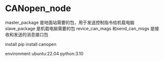 # CANopen_node

master_package 是地面站需要的包，用于发送控制指令给机载电脑
slave_package  是机载电脑需要的包
revice_can_mags 和send_can_msgs 是接收和发送的消息接口包

install
  pip install canopen

environment
 ubuntu:22.04
 python:3.10
